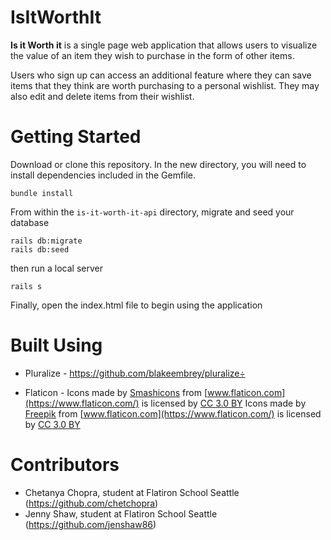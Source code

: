 # IsItWorthIt

**Is it Worth it** is a single page web application that allows users to visualize the value of an item they wish to purchase in the form of other items.

Users who sign up can access an additional feature where they can save items that they think are worth purchasing to a personal wishlist. They may also edit and delete items from their wishlist.

# Getting Started
Download or clone this repository.
In the new directory, you will need to install dependencies included in the Gemfile. 
```
bundle install
```
From within the `is-it-worth-it-api` directory, migrate and seed your database 
```
rails db:migrate
rails db:seed
```
then run a local server
```
rails s
```
Finally, open the index.html file to begin using the application

# Built Using
- Pluralize - https://github.com/blakeembrey/pluralize÷

- Flaticon - 
Icons made by [Smashicons](https://www.flaticon.com/authors/smashicons) from [www.flaticon.com](https://www.flaticon.com/) is licensed by [CC 3.0 BY](http://creativecommons.org/licenses/by/3.0/)
Icons made by [Freepik](https://www.freepik.com/) from [www.flaticon.com](https://www.flaticon.com/) is licensed by [CC 3.0 BY](http://creativecommons.org/licenses/by/3.0/)

# Contributors
- Chetanya Chopra, student at Flatiron School Seattle (https://github.com/chetchopra)
- Jenny Shaw, student at Flatiron School Seattle (https://github.com/jenshaw86)

